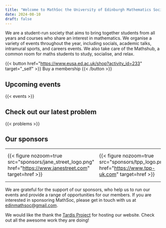 ```yaml
---
title: "Welcome to MathSoc the University of Edinburgh Mathematics Society!"
date: 2024-08-10
draft: false
---
```

We are a student-run society that aims to bring together students from all years and courses who share an interest in mathematics. We organise a variety of events throughout the year, including socials, academic talks, intramural sports, and careers events. We also take care of the Mathshub, a common room for maths students to study, socialise, and relax.
<!-- Join us for a cup of tea and a free pastry on a Tuesday morning! -->

{{< button href="https://www.eusa.ed.ac.uk/shop?activity_id=233" target="_self" >}}
Buy a membership
{{< /button >}}

## Upcoming events

{{< events >}}

## Check out our latest problem

{{< problems >}}

## Our sponsors

| | | | |
|---|---|---|---|
| {{< figure nozoom=true src="sponsors/jane_street_logo.png" href="https://www.janestreet.com" target=href >}} |{{< figure nozoom=true src="sponsors/tpp_logo.png" href="https://www.tpp-uk.com" target=href >}}|{{< figure nozoom=true src="sponsors/bar50.png" href="https://maps.app.goo.gl/bnaxN64UooagyDv86" target=href >}} | {{< figure nozoom=true src="sponsors/pilgrim-bar-logo-2020.jpg" href="https://www.pilgrimbar.co.uk" target=href >}}|

We are grateful for the support of our sponsors, who help us to run our events and provide a range of opportunities for our members. If you are interested in sponsoring MathSoc, please get in touch with us at [edinmathsoc@gmail.com](mailto:edinmathsoc@gmail.com?subject=Sponsorship%20Enquiry).

We would like the thank the [Tardis Project](https://tardisproject.uk) for hosting our website. Check out all the awesome work they are doing!
